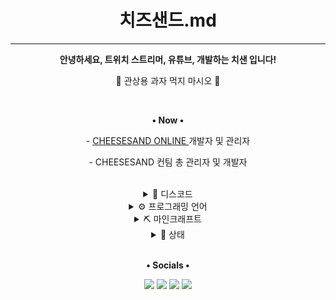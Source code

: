 <div align="center">
  <h1>치즈샌드.md</h1>
  <hr>

  <p><strong>안녕하세요, 트위치 스트리머, 유튜브, 개발하는 치샌 입니다!</strong></p>
  <p>🧀 관상용 과자 먹지 마시오 🧀</p>

  <br>

  <p>
    <p><strong>• Now •</strong></p>
    <p>- <a href="https://cheesesand.kr"> CHEESESAND ONLINE </a> 개발자 및 관리자</p>
    <p>- CHEESESAND 컨팀 총 관리자 및 개발자</p>
  </p>

  <br>

  <details><summary>💬 디스코드</summary>
    <ul>
      <a href="https://discord.gg/U6squ2hbyp"><img src="res/치즈샌드_디스코드.png" width="48px"></a>
      <a href="https://discord.com/df7xkSqyDP"><img src="res/CHEESESAND_ONLINE.png" width="48px"></a>
    </ui>
  </details>

  <details><summary>⚙️ 프로그래밍 언어</summary>
    <ul>
      <a href="mailto:C"><img src="https://img.shields.io/badge/C-A8B9CC?style=for-the-badge&logo=C&logoColor=fcfcfc"></a>
      <a href="mailto:Python"><img src="https://img.shields.io/badge/Python-3776AB?style=for-the-badge&logo=Python&logoColor=fcfcfc"></a>
      <a href="mailto:Java"><img src="https://img.shields.io/badge/JAVA-f56042?&logo=oracle&style=for-the-badge&logoColor=fcfcfc"></a>
      <a href="mailto:Kotlin"><img src="https://img.shields.io/badge/Kotlin-7F52FF?style=for-the-badge&logo=Kotlin&logoColor=fcfcfc"></a>
    </ul>
  </details>

  <details><summary>⛏️ 마인크래프트</summary>
    <ul>
      <details><summary>서버</summary>
        <ul>
          <p>test 1</p>
          <p>test 2</p>
          <p>test 3</p>
        </ul>
      </details>
      <details><summary>프로젝트</summary>
        <ul>
          <p>test 1</p>
          <p>test 2</p>
          <p>test 3</p>
        </ul>
      </details>
    </ul>
  </details>

  <details><summary>📑 상태</summary>
    <ul>
      <a href="https://github.com/CheeseSand"><img src="https://github-contribution-stats.vercel.app/api/?username=CheeseSand"></a>
      <a href="https://github.com/CheeseSand"><img src="https://github-readme-stats.vercel.app/api?username=CheeseSand&count_private=true&show_icons=true&include_all_commits=true"></a>
      <a href="https://github.com/CheeseSand"><img src="http://github-profile-summary-cards.vercel.app/api/cards/profile-details?username=CheeseSand&theme=default"></a>
    <ul>
  </details>

  <br>

  <p><strong>• Socials •</strong></p>

  <a href="mailto:choijoung1479@gmail.com?subject=[GitHub] "><img src="https://img.shields.io/badge/Email-choijoung1479%40gmail.com-EA4335?&logo=gmail&style=for-the-badge&logoColor=fcfcfc"></a>
  <a href="mailto:cheesesand"><img src="https://dcbadge.vercel.app/api/shield/541524642662318080?theme=default-inverted"></a>
  <a href="https://twitch.tv/cheesesand_"><img src="https://img.shields.io/twitch/status/cheesesand_?color=%238142f5&logo=twitch&style=for-the-badge&logoColor=fcfcfc"></a>
  <a href="https://youtube.com/@CheeseSand"><img src="https://img.shields.io/youtube/channel/subscribers/UCmfTIaIkh-W_zmQElX-RYMQ?color=red&label=youtube&logo=youtube&style=for-the-badge&logoColor=fcfcfc"></a>
  <br>

</div>